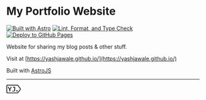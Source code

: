 # My Portfolio Website

[![Built with Astro](https://astro.badg.es/v2/built-with-astro/tiny.svg)](https://astro.build)
[![Lint, Format, and Type Check](https://github.com/yashjawale/yashjawale.github.io/actions/workflows/lint.yml/badge.svg)](https://github.com/yashjawale/yashjawale.github.io/actions/workflows/lint.yml)
[![Deploy to GitHub Pages](https://github.com/yashjawale/yashjawale.github.io/actions/workflows/deploy.yml/badge.svg)](https://github.com/yashjawale/yashjawale.github.io/actions/workflows/deploy.yml)

Website for sharing my blog posts & other stuff.

Visit at [https://yashjawale.github.io/](https://yashjawale.github.io/)

Built with [AstroJS](https://astro.build/)

---

<a href="https://yashjawale.github.io/" target="_blank"><img style="height: 22px;" src="https://raw.githubusercontent.com/yashjawale/.github/main/docs/logo.svg" alt="Yash Jawale"/></a>
